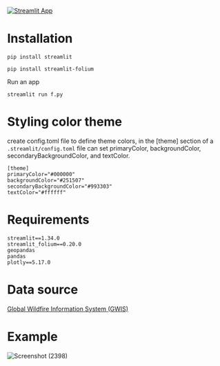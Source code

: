 [![Streamlit App](https://static.streamlit.io/badges/streamlit_badge_black_white.svg)](https://appdashboardwildfire-uvch9r5rhparinda.streamlit.app/)
# Installation
```
pip install streamlit
```
```
pip install streamlit-folium
```
Run an app
```
streamlit run f.py
```
# Styling color theme
create config.toml file to define theme colors, in the [theme] section of a ```.streamlit/config.toml``` file can set primaryColor, backgroundColor, secondaryBackgroundColor, and textColor.
```
[theme]
primaryColor="#000000"
backgroundColor="#251507"
secondaryBackgroundColor="#993303"
textColor="#ffffff"
```
# Requirements
```
streamlit==1.34.0
streamlit_folium==0.20.0
geopandas
pandas
plotly==5.17.0
```
# Data source
[Global Wildfire Information System (GWIS)](https://gwis.jrc.ec.europa.eu/apps/country.profile/overview/ADM0/GRC)

# Example
![Screenshot (2398)](https://github.com/parindapannoon/Streamlit_dashboardwildfire/assets/119694198/d8249253-78da-46ad-94dd-ea28c1fde566)
